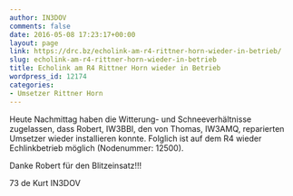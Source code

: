 ```yaml
---
author: IN3DOV
comments: false
date: 2016-05-08 17:23:17+00:00
layout: page
link: https://drc.bz/echolink-am-r4-rittner-horn-wieder-in-betrieb/
slug: echolink-am-r4-rittner-horn-wieder-in-betrieb
title: Echolink am R4 Rittner Horn wieder in Betrieb
wordpress_id: 12174
categories:
- Umsetzer Rittner Horn
---
```


Heute Nachmittag haben die Witterung- und Schneeverhältnisse zugelassen, dass Robert, IW3BBI, den von Thomas, IW3AMQ, reparierten Umsetzer wieder installieren konnte. Folglich ist auf dem R4 wieder Echlinkbetrieb möglich (Nodenummer: 12500).




Danke Robert für den Blitzeinsatz!!!


73 de Kurt IN3DOV
